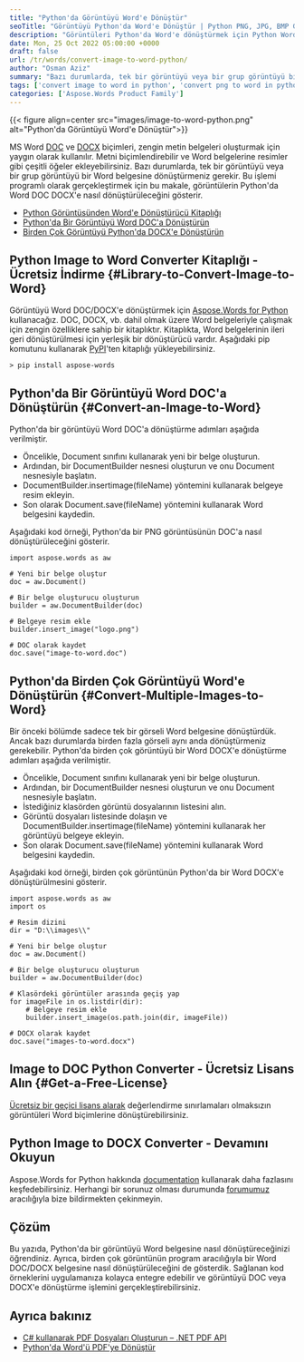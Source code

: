 ```yaml
---
title: "Python'da Görüntüyü Word'e Dönüştür"
seoTitle: "Görüntüyü Python'da Word'e Dönüştür | Python PNG, JPG, BMP GIF'den Word'e | varsayalım"
description: "Görüntüleri Python'da Word'e dönüştürmek için Python Word API'yi kullanın. Tek bir görüntüyü veya birden çok görüntüyü Python'da bir Word'e dönüştürün."
date: Mon, 25 Oct 2022 05:00:00 +0000
draft: false
url: /tr/words/convert-image-to-word-python/
author: "Osman Aziz"
summary: "Bazı durumlarda, tek bir görüntüyü veya bir grup görüntüyü bir Word belgesine dönüştürmeniz gerekir. Bu işlemi programlı olarak gerçekleştirmek için bu makale, görüntülerin Python'da Word DOC DOCX'e nasıl dönüştürüleceğini gösterir."
tags: ['convert image to word in python', 'convert png to word in python', 'convert jpg to word in python']
categories: ['Aspose.Words Product Family']
---
```


{{< figure align=center src="images/image-to-word-python.png" alt="Python'da Görüntüyü Word'e Dönüştür">}}

MS Word [DOC][1] ve [DOCX][9] biçimleri, zengin metin belgeleri oluşturmak için yaygın olarak kullanılır. Metni biçimlendirebilir ve Word belgelerine resimler gibi çeşitli öğeler ekleyebilirsiniz. Bazı durumlarda, tek bir görüntüyü veya bir grup görüntüyü bir Word belgesine dönüştürmeniz gerekir. Bu işlemi programlı olarak gerçekleştirmek için bu makale, görüntülerin Python'da Word DOC DOCX'e nasıl dönüştürüleceğini gösterir.

* [Python Görüntüsünden Word'e Dönüştürücü Kitaplığı](#Library-to-Convert-Image-to-Word)
* [Python'da Bir Görüntüyü Word DOC'a Dönüştürün](#Convert-an-Image-to-Word)
* [Birden Çok Görüntüyü Python'da DOCX'e Dönüştürün](#Convert-Multiple-Images-to-Word)

## Python Image to Word Converter Kitaplığı - Ücretsiz İndirme {#Library-to-Convert-Image-to-Word}

Görüntüyü Word DOC/DOCX'e dönüştürmek için [Aspose.Words for Python][3] kullanacağız. DOC, DOCX, vb. dahil olmak üzere Word belgeleriyle çalışmak için zengin özelliklere sahip bir kitaplıktır. Kitaplıkta, Word belgelerinin ileri geri dönüştürülmesi için yerleşik bir dönüştürücü vardır. Aşağıdaki pip komutunu kullanarak [PyPI][4]'ten kitaplığı yükleyebilirsiniz.

```
> pip install aspose-words
```

## Python'da Bir Görüntüyü Word DOC'a Dönüştürün {#Convert-an-Image-to-Word}

Python'da bir görüntüyü Word DOC'a dönüştürme adımları aşağıda verilmiştir.

* Öncelikle, Document sınıfını kullanarak yeni bir belge oluşturun.
* Ardından, bir DocumentBuilder nesnesi oluşturun ve onu Document nesnesiyle başlatın.
* DocumentBuilder.insertimage(fileName) yöntemini kullanarak belgeye resim ekleyin.
* Son olarak Document.save(fileName) yöntemini kullanarak Word belgesini kaydedin.

Aşağıdaki kod örneği, Python'da bir PNG görüntüsünün DOC'a nasıl dönüştürüleceğini gösterir.

```
import aspose.words as aw

# Yeni bir belge oluştur
doc = aw.Document()

# Bir belge oluşturucu oluşturun
builder = aw.DocumentBuilder(doc)

# Belgeye resim ekle
builder.insert_image("logo.png")

# DOC olarak kaydet
doc.save("image-to-word.doc")
```

## Python'da Birden Çok Görüntüyü Word'e Dönüştürün {#Convert-Multiple-Images-to-Word}

Bir önceki bölümde sadece tek bir görseli Word belgesine dönüştürdük. Ancak bazı durumlarda birden fazla görseli aynı anda dönüştürmeniz gerekebilir. Python'da birden çok görüntüyü bir Word DOCX'e dönüştürme adımları aşağıda verilmiştir.

* Öncelikle, Document sınıfını kullanarak yeni bir belge oluşturun.
* Ardından, bir DocumentBuilder nesnesi oluşturun ve onu Document nesnesiyle başlatın.
* İstediğiniz klasörden görüntü dosyalarının listesini alın.
* Görüntü dosyaları listesinde dolaşın ve DocumentBuilder.insertimage(fileName) yöntemini kullanarak her görüntüyü belgeye ekleyin.
* Son olarak Document.save(fileName) yöntemini kullanarak Word belgesini kaydedin.

Aşağıdaki kod örneği, birden çok görüntünün Python'da bir Word DOCX'e dönüştürülmesini gösterir.

```
import aspose.words as aw
import os

# Resim dizini
dir = "D:\\images\\"

# Yeni bir belge oluştur
doc = aw.Document()

# Bir belge oluşturucu oluşturun
builder = aw.DocumentBuilder(doc)

# Klasördeki görüntüler arasında geçiş yap
for imageFile in os.listdir(dir):
    # Belgeye resim ekle
    builder.insert_image(os.path.join(dir, imageFile))

# DOCX olarak kaydet
doc.save("images-to-word.docx")
```

## Image to DOC Python Converter - Ücretsiz Lisans Alın {#Get-a-Free-License}

[Ücretsiz bir geçici lisans alarak][5] değerlendirme sınırlamaları olmaksızın görüntüleri Word biçimlerine dönüştürebilirsiniz.

## Python Image to DOCX Converter - Devamını Okuyun

Aspose.Words for Python hakkında [documentation][6] kullanarak daha fazlasını keşfedebilirsiniz. Herhangi bir sorunuz olması durumunda [forumumuz][7] aracılığıyla bize bildirmekten çekinmeyin.

## Çözüm

Bu yazıda, Python'da bir görüntüyü Word belgesine nasıl dönüştüreceğinizi öğrendiniz. Ayrıca, birden çok görüntünün program aracılığıyla bir Word DOC/DOCX belgesine nasıl dönüştürüleceğini de gösterdik. Sağlanan kod örneklerini uygulamanıza kolayca entegre edebilir ve görüntüyü DOC veya DOCX'e dönüştürme işlemini gerçekleştirebilirsiniz.

## Ayrıca bakınız

* [C# kullanarak PDF Dosyaları Oluşturun – .NET PDF API](https://blog.aspose.com/tr/pdf/create-pdf-files-using-csharp/)
* [Python'da Word'ü PDF'ye Dönüştür](https://blog.aspose.com/tr/words/convert-word-to-pdf-in-python/)


[1]: https://docs.fileformat.com/word-processing/doc/
[2]: https://docs.fileformat.com/image/png/
[3]: https://products.aspose.com/words/python-net/
[4]: https://pypi.org/project/aspose-words/
[5]: https://purchase.aspose.com/temporary-license/
[6]: https://docs.aspose.com/words/python-net/
[7]: https://forum.aspose.com/
[8]: https://docs.fileformat.com/image/jpeg/
[9]: https://docs.fileformat.com/word-processing/docx/




